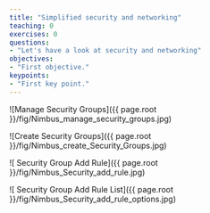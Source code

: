 ```yaml
---
title: "Simplified security and networking"
teaching: 0
exercises: 0
questions:
- "Let's have a look at security and networking"
objectives:
- "First objective."
keypoints:
- "First key point."
---
```


![Manage Security Groups]({{ page.root }}/fig/Nimbus_manage_security_groups.jpg)

![Create Security Groups]({{ page.root }}/fig/Nimbus_create_Security_Groups.jpg)

![ Security Group Add Rule]({{ page.root }}/fig/Nimbus_Security_add_rule.jpg)

![ Security Group Add Rule List]({{ page.root }}/fig/Nimbus_Security_add_rule_options.jpg)
